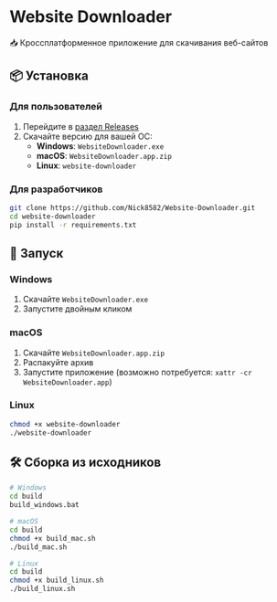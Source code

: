 # Website Downloader

📥 Кроссплатформенное приложение для скачивания веб-сайтов

## 📦 Установка

### Для пользователей

1. Перейдите в [раздел Releases](https://github.com/Nick8582/Website-Downloader/releases)
2. Скачайте версию для вашей ОС:
   - **Windows**: `WebsiteDownloader.exe`
   - **macOS**: `WebsiteDownloader.app.zip`
   - **Linux**: `website-downloader`

### Для разработчиков

```bash
git clone https://github.com/Nick8582/Website-Downloader.git
cd website-downloader
pip install -r requirements.txt
```

## 🚀 Запуск

### Windows

1. Скачайте `WebsiteDownloader.exe`
2. Запустите двойным кликом

### macOS

1. Скачайте `WebsiteDownloader.app.zip`
2. Распакуйте архив
3. Запустите приложение (возможно потребуется: `xattr -cr WebsiteDownloader.app`)

### Linux

```bash
chmod +x website-downloader
./website-downloader
```

## 🛠 Сборка из исходников

```bash
# Windows
cd build
build_windows.bat

# macOS
cd build
chmod +x build_mac.sh
./build_mac.sh

# Linux
cd build
chmod +x build_linux.sh
./build_linux.sh
```
